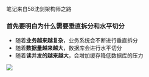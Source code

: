 笔记来自58沈剑架构师之路

### 首先要明白为什么需要垂直拆分和水平切分

- 随着**业务越来越复杂**，业务系统会不断进行垂直拆分
- 随着**数据量越来越大**，数据库会进行水平切分
- 随着**读并发的越来越大**，会增加缓存降低数据库的压力

![](https://mmbiz.qpic.cn/mmbiz_png/YrezxckhYOx61W4ylXQwoXTD5aLLbgx68UUdUzuPibT4g1rLt7FFnGLphmq2s9wLExJUE3OahMuMnVZa8lnNibSw/640?wx_fmt=png&tp=webp&wxfrom=5&wx_lazy=1)

